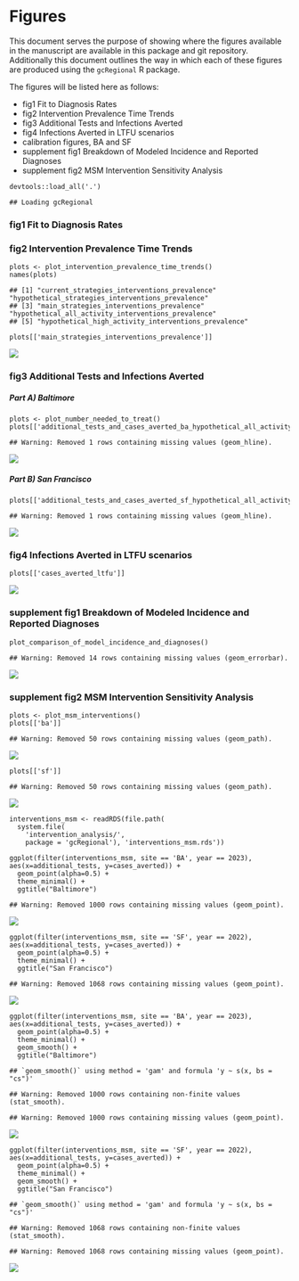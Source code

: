 Figures
=======

This document serves the purpose of showing where the figures available
in the manuscript are available in this package and git repository.
Additionally this document outlines the way in which each of these
figures are produced using the `gcRegional` R package.

The figures will be listed here as follows:

-   fig1 Fit to Diagnosis Rates
-   fig2 Intervention Prevalence Time Trends
-   fig3 Additional Tests and Infections Averted
-   fig4 Infections Averted in LTFU scenarios
-   calibration figures, BA and SF
-   supplement fig1 Breakdown of Modeled Incidence and Reported
    Diagnoses
-   supplement fig2 MSM Intervention Sensitivity Analysis

<!-- -->

    devtools::load_all('.')

    ## Loading gcRegional

### fig1 Fit to Diagnosis Rates

### fig2 Intervention Prevalence Time Trends

    plots <- plot_intervention_prevalence_time_trends()
    names(plots)

    ## [1] "current_strategies_interventions_prevalence"         "hypothetical_strategies_interventions_prevalence"   
    ## [3] "main_strategies_interventions_prevalence"            "hypothetical_all_activity_interventions_prevalence" 
    ## [5] "hypothetical_high_activity_interventions_prevalence"

    plots[['main_strategies_interventions_prevalence']]

![](figures_files/figure-markdown_strict/unnamed-chunk-2-1.png)

### fig3 Additional Tests and Infections Averted

##### Part A) Baltimore

    plots <- plot_number_needed_to_treat()
    plots[['additional_tests_and_cases_averted_ba_hypothetical_all_activity']]

    ## Warning: Removed 1 rows containing missing values (geom_hline).

![](figures_files/figure-markdown_strict/unnamed-chunk-3-1.png)

##### Part B) San Francisco

    plots[['additional_tests_and_cases_averted_sf_hypothetical_all_activity']]

    ## Warning: Removed 1 rows containing missing values (geom_hline).

![](figures_files/figure-markdown_strict/unnamed-chunk-4-1.png)

### fig4 Infections Averted in LTFU scenarios

    plots[['cases_averted_ltfu']]

![](figures_files/figure-markdown_strict/unnamed-chunk-5-1.png)

### supplement fig1 Breakdown of Modeled Incidence and Reported Diagnoses

    plot_comparison_of_model_incidence_and_diagnoses()

    ## Warning: Removed 14 rows containing missing values (geom_errorbar).

![](figures_files/figure-markdown_strict/unnamed-chunk-6-1.png)

### supplement fig2 MSM Intervention Sensitivity Analysis

    plots <- plot_msm_interventions()
    plots[['ba']]

    ## Warning: Removed 50 rows containing missing values (geom_path).

![](figures_files/figure-markdown_strict/unnamed-chunk-7-1.png)

    plots[['sf']]

    ## Warning: Removed 50 rows containing missing values (geom_path).

![](figures_files/figure-markdown_strict/unnamed-chunk-7-2.png)

    interventions_msm <- readRDS(file.path(
      system.file(
        'intervention_analysis/',
        package = 'gcRegional'), 'interventions_msm.rds'))

    ggplot(filter(interventions_msm, site == 'BA', year == 2023), aes(x=additional_tests, y=cases_averted)) + 
      geom_point(alpha=0.5) + 
      theme_minimal() + 
      ggtitle("Baltimore")

    ## Warning: Removed 1000 rows containing missing values (geom_point).

![](figures_files/figure-markdown_strict/unnamed-chunk-8-1.png)

    ggplot(filter(interventions_msm, site == 'SF', year == 2022), aes(x=additional_tests, y=cases_averted)) + 
      geom_point(alpha=0.5) + 
      theme_minimal() + 
      ggtitle("San Francisco")

    ## Warning: Removed 1068 rows containing missing values (geom_point).

![](figures_files/figure-markdown_strict/unnamed-chunk-8-2.png)

    ggplot(filter(interventions_msm, site == 'BA', year == 2023), aes(x=additional_tests, y=cases_averted)) + 
      geom_point(alpha=0.5) + 
      theme_minimal() + 
      geom_smooth() + 
      ggtitle("Baltimore")

    ## `geom_smooth()` using method = 'gam' and formula 'y ~ s(x, bs = "cs")'

    ## Warning: Removed 1000 rows containing non-finite values (stat_smooth).

    ## Warning: Removed 1000 rows containing missing values (geom_point).

![](figures_files/figure-markdown_strict/unnamed-chunk-8-3.png)

    ggplot(filter(interventions_msm, site == 'SF', year == 2022), aes(x=additional_tests, y=cases_averted)) + 
      geom_point(alpha=0.5) + 
      theme_minimal() + 
      geom_smooth() + 
      ggtitle("San Francisco")

    ## `geom_smooth()` using method = 'gam' and formula 'y ~ s(x, bs = "cs")'

    ## Warning: Removed 1068 rows containing non-finite values (stat_smooth).

    ## Warning: Removed 1068 rows containing missing values (geom_point).

![](figures_files/figure-markdown_strict/unnamed-chunk-8-4.png)
